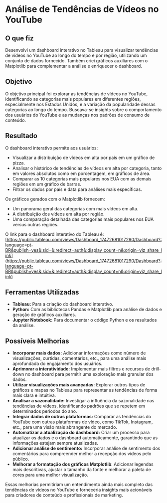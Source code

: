 # Análise de Tendências de Vídeos no YouTube

## O que fiz

Desenvolvi um dashboard interativo no Tableau para visualizar tendências de vídeos no YouTube ao longo do tempo e por região, utilizando um conjunto de dados fornecido. Também criei gráficos auxiliares com o Matplotlib para complementar a análise e enriquecer o dashboard.

## Objetivo

O objetivo principal foi explorar as tendências de vídeos no YouTube, identificando as categorias mais populares em diferentes regiões, especialmente nos Estados Unidos, e a variação da popularidade dessas categorias ao longo do tempo. Buscava-se insights sobre o comportamento dos usuários do YouTube e as mudanças nos padrões de consumo de conteúdo.

## Resultado

O dashboard interativo permite aos usuários:

* Visualizar a distribuição de vídeos em alta por país em um gráfico de pizza.
* Analisar o histórico de tendências de vídeos em alta por categoria, tanto em valores absolutos como em porcentagem, em gráficos de área.
* Comparar as 10 categorias mais populares nos EUA com as demais regiões em um gráfico de barras.
* Filtrar os dados por país e data para análises mais específicas.

Os gráficos gerados com o Matplotlib fornecem:

* Um panorama geral das categorias com mais vídeos em alta.
* A distribuição dos vídeos em alta por região.
* Uma comparação detalhada das categorias mais populares nos EUA versus outras regiões.

O link para o dashboard interativo do Tableau é: [https://public.tableau.com/views/Dashboard_17472681017290/Dashboard?:language=pt-BR&publish=yes&:sid=&:redirect=auth&:display_count=n&:origin=viz_share_link](https://public.tableau.com/views/Dashboard_17472681017290/Dashboard?:language=pt-BR&publish=yes&:sid=&:redirect=auth&:display_count=n&:origin=viz_share_link)

## Ferramentas Utilizadas

* **Tableau:** Para a criação do dashboard interativo.
* **Python:** Com as bibliotecas Pandas e Matplotlib para análise de dados e geração de gráficos auxiliares.
* **Jupyter Notebook:** Para documentar o código Python e os resultados da análise.

## Possíveis Melhorias

* **Incorporar mais dados:** Adicionar informações como número de visualizações, curtidas, comentários, etc., para uma análise mais aprofundada do engajamento dos usuários.
* **Aprimorar a interatividade:** Implementar mais filtros e recursos de drill-down no dashboard para permitir uma exploração mais granular dos dados.
* **Utilizar visualizações mais avançadas:** Explorar outros tipos de gráficos e mapas no Tableau para representar as tendências de forma mais clara e intuitiva.
* **Analisar a sazonalidade:** Investigar a influência da sazonalidade nas tendências de vídeos, identificando padrões que se repetem em determinados períodos do ano.
* **Integrar dados de outras plataformas:** Comparar as tendências do YouTube com outras plataformas de vídeo, como TikTok, Instagram, etc., para uma visão mais abrangente do mercado.
* **Automatizar a atualização do dashboard:** Criar um processo para atualizar os dados e o dashboard automaticamente, garantindo que as informações estejam sempre atualizadas.
* **Adicionar análise de sentimento:** Incorporar análise de sentimento dos comentários para compreender melhor a recepção dos vídeos pelo público.
* **Melhorar a formatação dos gráficos Matplotlib**: Adicionar legendas mais descritivas, ajustar o tamanho da fonte e melhorar a paleta de cores para uma melhor visualização.

Essas melhorias permitiriam um entendimento ainda mais completo das tendências de vídeos no YouTube e forneceria insights mais acionáveis para criadores de conteúdo e profissionais de marketing.
